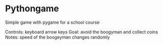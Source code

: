 # Pythongame
Simple game with pygame for a school course

Controls: keyboard arrow keys
Goal: avoid the boogyman and collect coins
Notes: speed of the boogeyman changes randomly
